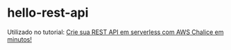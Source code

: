# hello-rest-api

Utilizado no tutorial: [Crie sua REST API em serverless com AWS Chalice em minutos!](https://www.linkedin.com/pulse/crie-sua-rest-api-em-serverless-com-aws-chalice-minutos-thiago-cabral)
